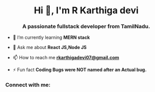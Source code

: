 <h1 align="center">Hi 👋, I'm R Karthiga devi</h1>
<h3 align="center">A passionate fullstack developer from TamilNadu.</h3>

- 🌱 I’m currently learning **MERN stack**

- 💬 Ask me about **React JS,Node JS**

- 📫 How to reach me **rkarthigadevi07@gmail.com**

- ⚡ Fun fact **Coding Bugs were NOT named after an Actual bug.**

<h3 align="left">Connect with me:</h3>
<p align="left">
</p>

